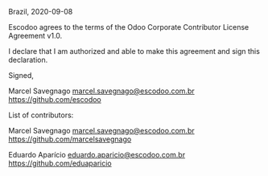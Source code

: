 Brazil, 2020-09-08

Escodoo agrees to the terms of the Odoo Corporate Contributor License Agreement v1.0.

I declare that I am authorized and able to make this agreement and sign this declaration.

Signed,

Marcel Savegnago marcel.savegnago@escodoo.com.br https://github.com/escodoo


List of contributors:

Marcel Savegnago marcel.savegnago@escodoo.com.br https://github.com/marcelsavegnago

Eduardo Aparício eduardo.aparicio@escodoo.com.br https://github.com/eduaparicio
